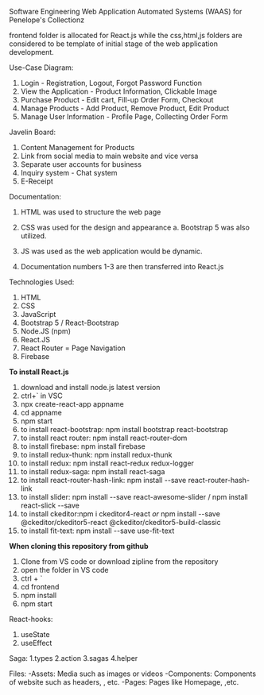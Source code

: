 Software Engineering
Web Application Automated Systems (WAAS) for Penelope's Collectionz

frontend folder is allocated for React.js while the css,html,js folders are considered to be template of initial stage of the web application development.

Use-Case Diagram:

1. Login - Registration, Logout, Forgot Password Function
2. View the Application - Product Information, Clickable Image
3. Purchase Product - Edit cart, Fill-up Order Form, Checkout
4. Manage Products - Add Product, Remove Product, Edit Product
5. Manage User Information - Profile Page, Collecting Order Form

Javelin Board:

1. Content Management for Products
2. Link from social media to main website and vice versa
3. Separate user accounts for business
4. Inquiry system - Chat system
5. E-Receipt

Documentation:

1. HTML was used to structure the web page
2. CSS was used for the design and appearance
   a. Bootstrap 5 was also utilized.
3. JS was used as the web application would be dynamic.

4. Documentation numbers 1-3 are then transferred into React.js

Technologies Used:

1. HTML
2. CSS
3. JavaScript
4. Bootstrap 5 / React-Bootstrap
5. Node.JS (npm)
6. React.JS
7. React Router = Page Navigation
8. Firebase

**To install React.js**

1. download and install node.js latest version
2. ctrl+` in VSC
3. npx create-react-app appname
4. cd appname
5. npm start
6. to install react-bootstrap: npm install bootstrap react-bootstrap
7. to install react router: npm install react-router-dom
8. to install firebase: npm install firebase
9. to install redux-thunk: npm install redux-thunk
10. to install redux: npm install react-redux redux-logger
11. to install redux-saga: npm install react-saga
12. to install react-router-hash-link: npm install --save react-router-hash-link
13. to install slider: npm install --save react-awesome-slider / npm install react-slick --save
14. to install ckeditor:npm i ckeditor4-react _or_ npm install --save @ckeditor/ckeditor5-react @ckeditor/ckeditor5-build-classic
15. to install fit-text: npm install --save use-fit-text

**When cloning this repository from github**

1. Clone from VS code or download zipline from the repository
2. open the folder in VS code
3. ctrl + `
4. cd frontend
5. npm install
6. npm start

React-hooks:

1. useState
2. useEffect

Saga:
1.types
2.action
3.sagas
4.helper

Files:
-Assets: Media such as images or videos
-Components: Components of website such as headers, , etc.
-Pages: Pages like Homepage, ,etc.
